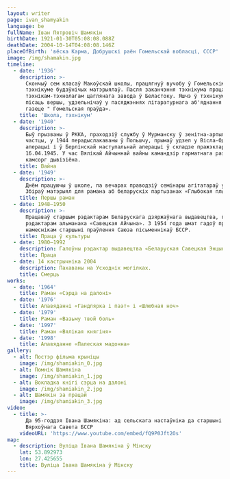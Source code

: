 ```yaml
---
layout: writer
page: ivan_shamyakin
language: be
fullName: Іван Пятровіч Шамякін
birthDate: 1921-01-30T05:08:08.088Z
deathDate: 2004-10-14T04:08:08.146Z
placeOfBirth: 'вёска Карма, Добрушскі раён Гомельскай вобласці, СССР'
image: /img/shamakin.jpg
timeline:
  - date: '1936'
    description: >-
      Скончыў сем класаў Макоўскай школы, працягнуў вучобу ў Гомельскім
      тэхнікуме будаўнічых матэрыялаў. Пасля заканчэння тэхнікума працаваў
      тэхнікам-тэхнолагам цаглянага завода ў Беластоку. Яшчэ ў тэхнікуме пачаў
      пісаць вершы, удзельнічаў у пасяджэннях літаратурнага аб'яднання пры
      газеце " Гомельская праўда».
    title: 'Школа, тэхнікум'
  - date: '1940'
    description: >-
      Быў прызваны ў РККА, праходзіў службу ў Мурманску ў зенітна-артылерыйскай
      частцы, у 1944 перадыслакаваны ў Польшчу, прымаў удзел у Вісла-Одэрскай
      аперацыі і ў Берлінскай наступальнай аперацыі ў складзе пражэктарнай роты
      16.04.1945. У час Вялікай Айчыннай вайны камандзір гарматнага разліку,
      камсорг дывізіёна.  
    title: Вайна
  - date: '1949'
    description: >-
      Днём працуючы ў школе, па вечарах праводзіў семінары агітатараў у калгасе.
      Збіраў матэрыял для рамана аб беларускіх партызанах «Глыбокая плынь».
    title: Першы раман
  - date: 1948—1950
    description: >-
      Працаваў старшым рэдактарам Беларускага дзяржаўнага выдавецтва, галоўным
      рэдактарам альманаха «Савецкая Айчына». З 1954 года шмат гадоў працаваў
      намеснікам старшыні праўлення Саюза пісьменнікаў БССР.
    title: Праца ў культуры
  - date: 1980—1992
    description: Галоўны рэдактар выдавецтва «Беларуская Савецкая Энцыклапедыя».
    title: Праца
  - date: 14 кастрычніка 2004
    description: Пахаваны на Усходніх могілках.
    title: Смерць
works:
  - date: '1964'
    title: Раман «Сэрца на далоні»
  - date: '1976'
    title: Апавяданні «Гандлярка і паэт» і «Шлюбная ноч»
  - date: '1979'
    title: Раман «Вазьму твой боль»
  - date: '1997'
    title: Раман «Вялікая княгіня»
  - date: '1998'
    title: Апавяданне «Палеская мадонна»
gallery:
  - alt: Постэр фільма крыніцы
    image: /img/shamiakin_0.jpg
  - alt: Помнік Шамякіна
    image: /img/shamiakin_1.jpg
  - alt: Вокладка кнігі сэрца на далоні
    image: /img/shamiakin_2.jpg
  - alt: Шамякін за працай
    image: /img/shamiakin_3.jpg
video:
  - title: >-
      Да 95-годдзя Івана Шамякіна: ад сельскага настаўніка да старшыні
      Вярхоўнага Савета БССР
    videoURL: 'https://www.youtube.com/embed/fQ9P0Jft2Os'
map:
  - description: Вуліца Івана Шамякіна ў Мінску
    lat: 53.892973
    lon: 27.425655
    title: Вуліца Івана Шамякіна ў Мінску
---
```



